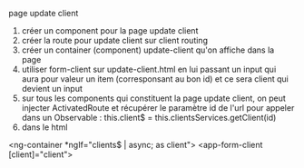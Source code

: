 page update client

1. créer un component pour la page update client
2. créer la route pour update client sur client routing
3. créer un container (component) update-client qu'on affiche dans la page
4. utiliser form-client sur update-client.html en lui passant un input qui aura pour valeur un item (corresponsant au bon id) et ce sera client qui devient un input
5. sur tous les components qui constituent la page update client, on peut injecter ActivatedRoute et récupérer le paramètre id de l'url pour appeler dans un Observable : this.client$ = this.clientsServices.getClient(id)
6. dans le html

  <ng-container *ngIf="clients$ | async; as client">
    <app-form-client [client]="client"></app-form-client>
  </ng-container>
